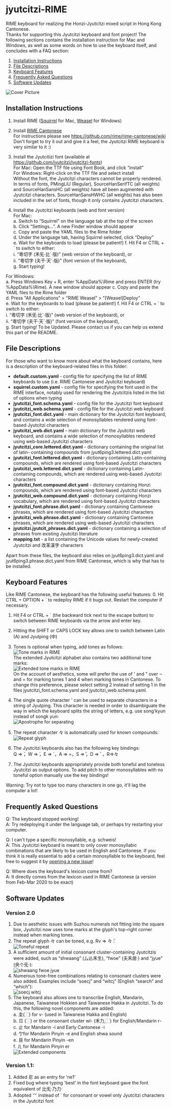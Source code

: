 # jyutcitzi-RIME
RIME keyboard for realizing the Honzi-Jyutcitzi mixed script in Hong Kong Cantonese.  
Thanks for supporting this Jyutcitzi keyboard and font project! The following sections contains the installation instruction for Mac and Windows, as well as some words on how to use the keyboard itself, and concludes with a FAQ section:  
1. [Installation Instructions](#installation-instructions)  
2. [File Descriptions](#file-descriptions)  
3. [Keyboard Features](#keyboard-features)  
4. [Frequently Asked Questions](#frequently-asked-questions)  
5. [Software Updates](#software-updates)

![Cover Picture](https://github.com/jyutcitzi/jyutcitzi-RIME/blob/d5f0104ab5d2a111f9dc2a0ffa511709fb88f83e/images/cover_picture.png)


## Installation Instructions
1. Install RIME ([Squirrel](https://github.com/rime/squirrel) for Mac, [Weasel](https://github.com/rime/weasel) for Windows)

2. Install [RIME Cantonese](https://github.com/rime/rime-cantonese)  
   For instructions please see https://github.com/rime/rime-cantonese/wiki
   Don't forget to try it out and give it a feel, the Jyutcitzi RIME keyboard is very similar to it :)

3. Install the Jyutcitizi font (available at https://github.com/jyutcitzi/jyutcitzi-fonts)  
   For Mac: Open the TTF file using Font Book, and click “install”  
   For Windows: Right-click on the TTF file and select install  
   Without the font, the Jyutcitzi characters cannot be properly rendered. In terms of fonts, PMingLiU (Regular), SourceHanSerifTC (all weights) and SourceHanSansHC (all weights) have all been augmented with Jyutcitzi characters. SourceHanSansHWHC (all weights) has also been included in the set of fonts, though it only contains Jyutcitzi characters.

4.  Install the Jyutcitzi keyboards (web and font version)  
   For Mac:  
   a. Switch to “Squirrel” on the language tab at the top of the screen  
   b. Click “Settings...”. A new Finder window should appear  
   c. Copy and paste the YAML files to the Rime folder  
   d. Under the language tab, having Squirrel selected, click “Deploy”  
   e. Wait for the keyboards to load (please be patient!) 
   f. Hit F4 or CTRL + \` to switch to either:  
      i. “粵切字 (禾旡·比\`·版)” (web version of the keyboard), or  
      ii. “粵切字 (夫干·天\`·版)” (font version of the keyboard),  
   g. Start typing!
   
   For Windows:  
   a. Press Windows Key + R, enter %AppData%\Rime and press ENTER (try %AppData%\Rime). A new window should appear
   c. Copy and paste the YAML files to the Rime folder  
   d. Press "All Applications" > "RIME Weasel" > "[Weasel]Deploy"  
   e. Wait for the keyboards to load (please be patient!)
   f. Hit F4 or CTRL + \` to switch to either:  
      i. “粵切字 (禾旡·比\`·版)” (web version of the keyboard), or  
      ii. “粵切字 (夫干·天\`·版)” (font version of the keyboard),  
   g. Start typing!
   To be Updated. Please contact us if you can help us extend this part of the README.

## File Descriptions
For those who want to know more about what the keyboard contains, here is a description of the keyboard-related files in this folder:
- **default.custom.yaml** - config file for specifying the list of RIME keyboards to use (i.e. RIME Cantonese and Jyutcitzi keyboard)
- **squirrel.custom.yaml** - config file for specifying the font used in the RIME interface, notably used for rendering the Jyutcitzis listed in the list of options when typing
- **jyutcitzi_font.schema.yaml** - config file for the Jyutcitzi font keyboard
- **jyutcitzi_web.schema.yaml** - config file for the Jyutcitzi web keyboard 
- **jyutcitzi_font.dict.yaml** - main dictionary for the Jyutcitzi font keyboard, and contains a wide selection of monosyllables rendered using font-based Jyutcitzi characters
- **jyutcitzi_web.dict.yaml** - main dictionary for the Jyutcitzi web keyboard, and contains a wide selection of monosyllables rendered using web-based Jyutcitzi characters
- **jyutcitzi_core.lettered.dict.yaml** - dictionary containing the original list of latin- containing compounds from jyut6ping3.lettered.dict.yaml 
- **jyutcitzi_font.lettered.dict.yaml** - dictionary containing Latin-containing compounds, which are rendered using font-based Jyutcitzi characters
- **jyutcitzi_web.lettered.dict.yaml** - dictionary containing Latin-containing compounds, which are rendered using web-based Jyutcitzi characters 
- **jyutcitzi_font.compound.dict.yaml** - dictionary containing Honzi compounds, which are rendered using font-based Jyutcitzi characters 
- **jyutcitzi_web.compound.dict.yaml** - dictionary containing Honzi vocabulary, which are rendered using font-based Jyutcitzi characters
- **jyutcitzi_font.phrase.dict.yaml** - dictionary containing Cantonese phrases, which are rendered using font-based Jyutcitzi characters
- **jyutcitzi_web.phrase.dict.yaml** - dictionary containing Cantonese phrases, which are rendered using web-based Jyutcitzi characters 
- **jyutcitzi.jyutcit_phrases.dict.yaml** - dictionary containing a selection of phrases from existing Jyutcitzi literature
- **mapping.txt** - a list containing the Unicode values for newly-created Jyutcitzi and 改革漢字 characters

Apart from these files, the keyboard also relies on jyut6ping3.dict.yaml and jyut6ping3.phrase.dict.yaml from RIME Cantonese, which is why that has to be installed.

## Keyboard Features
Like RIME Cantonese, the keyboard has the following useful features:
0. Hit CTRL + OPTION + ` to redeploy RIME if it bugs out. Restart the computer if necessary.
1. Hit F4 or CTRL + ` (the backward tick next to the escape button) to switch between RIME keyboards via the arrow and enter key.
2. Hitting the SHIFT or CAPS LOCK key allows one to switch between Latin (A) and Jyutping (中)
3. Tones is optional when typing, add tones as follows:  
   ![Tone marks in RIME](https://github.com/jyutcitzi/jyutcitzi-RIME/blob/1efad951f8ef6e2cbc36f05b85726a21e3a2f1c5/images/tone_marks.png)  
   The extended Jyutcitzi alphabet also contains two additional tone marks:  
   ![Extended tone marks in RIME](https://github.com/jyutcitzi/jyutcitzi-RIME/blob/4fc8bf49e4424a0743e854259ff2c454eed5a311/images/tone_marks_extended.png)  
   On the account of aesthetics, some will prefer the use of ' and " over ‒ and = for marking tones 1 and 4 when marking tones in Cantonese. To change this preference, please select setting 2 instead of setting 1 in the files jyutcitzi_font.schema.yaml and jyutcitzi_web.schema.yaml.

4. The single quote character ' can be used to separate characters in a string of Jyutping. This character is needed in order to disambiguate the way in which the keyboard splits the string of letters, e.g. use song'kyun instead of songk yun:  
![Apostrophe for separating](https://github.com/jyutcitzi/jyutcitzi-RIME/blob/194d5590b80284f298057cd7f67dbe43b7c151e2/images/apostrophe_for_separating.png)
5. The repeat character 々 is automatically used for known compounds:  
![Repeat glyph](https://github.com/jyutcitzi/jyutcitzi-RIME/blob/194d5590b80284f298057cd7f67dbe43b7c151e2/images/repeat_mark.png)
6. The Jyutcitzi keyboards also has the following key bindings:  
   Q ⇒  ̄，W ⇒  ́，E ⇒ \`，A ⇒ =，S ⇒  ̋，D ⇒ ﾞ，R⇒々
7. The Jyutcitzi keyboards appropriately provide both toneful and toneless Jyutcitzi as output options. To add pitch to other monosyllables with no toneful option manually use the key bindings!

Warning: Try not to type too many characters in one go, it'll lag the computer a lot!

## Frequently Asked Questions
Q: The keyboard stopped working!  
A: Try redeploying it under the language tab, or perhaps try restarting your computer.

Q: I can't type a specific monosyllable, e.g. schweis!  
A: This Jyutcitzi keyboard is meant to only cover monosyllabic combinations that are likely to be used in English and Cantonese. If you think it is really essential to add a certain monosyllable to the keyboard, feel free to suggest it by [opening a new issue](https://github.com/jyutcitzi/jyutcitzi-RIME/issues/new)!

Q: Where does the keyboard's lexicon come from?  
A: It directly comes from the lexicon used in RIME Cantonese (a version from Feb-Mar 2020 to be exact)

## Software Updates
### Version 2.0
1. Due to aesthetic issues with Suzhou numerals not fitting into the square box, Jyutcitzi now uses tone marks at the glyph's top-right corner instead when marking tones.
2. The repeat glyph 々 can be toned, e.g. Rv ⇒ 々 ̄:  
   ![Toneful repeat](https://github.com/jyutcitzi/jyutcitzi-RIME/blob/aee302bd087caba2e933d9f22a11b8455ace1e87/images/toneful_repeat.png)
3. A sufficient amount of initial consonant cluster-containing Jyutcitzis were added, such as “shwaang” (厶亾禾生), “fwoe” (夫禾居·) and “jyue” (央仒旡·):  
   ![shwaang fwoe jyue](https://github.com/jyutcitzi/jyutcitzi-RIME/blob/aee302bd087caba2e933d9f22a11b8455ace1e87/images/shwaang_fwoe_jyue.png)
4. Numerous tone-free combinations relating to consonant clusters were also added. Examples include “soecj” and “witcj” (English “search” and “which”):  
   ![soecj witcj](https://github.com/jyutcitzi/jyutcitzi-RIME/blob/aee302bd087caba2e933d9f22a11b8455ace1e87/images/soecj_witcj.png)
5. The keyboard also allows one to transcribe English, Mandarin, Japanese, Taiwanese Hokkien and Taiwanese Hakka in Jyutcitzi. To do this, the following novel components are added:  
a. 圭(⿰) for v- (used in Taiwanese Hakka and English)  
b. ㄖ (⿰) or the consonant cluster wl- (禾力,⿰) for English/Mandarin r-  
c. 止 for Mandarin -i and Early Cantonese -i  
d. 亇for Mandarin Pinyin -e and English shwa sound  
e. 艮 for Mandarin Pinyin -en  
f. ㄦ for Mandarin Pinyin er  
   ![Extended components](https://github.com/jyutcitzi/jyutcitzi-RIME/blob/aee302bd087caba2e933d9f22a11b8455ace1e87/images/extended_components.png)

### Version 1.1:
1. Added 尼 as an entry for 'ne1'
2. Fixed bug where typing 'best' in the font keyboard gave the font equivalent of 比旡·乃力·
3. Adopted ⺍ instead of \` for consonant or vowel only Jyutcitzi characters in the Jyutcitzi font
